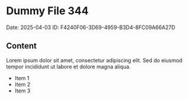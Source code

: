 # Dummy File 344

Date: 2025-04-03
ID: F4240F06-3D69-4959-B3D4-8FC09A66A27D

## Content

Lorem ipsum dolor sit amet, consectetur adipiscing elit.
Sed do eiusmod tempor incididunt ut labore et dolore magna aliqua.

* Item 1
* Item 2
* Item 3

